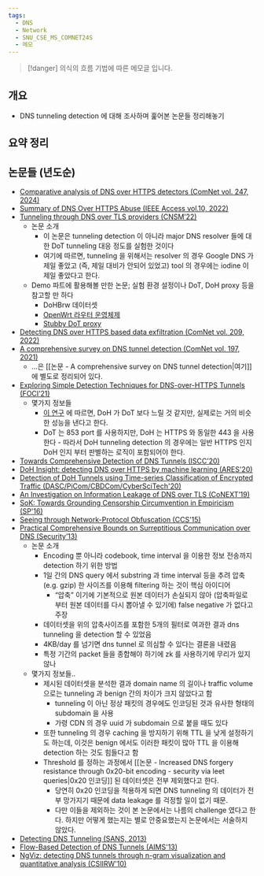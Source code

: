 ```yaml
---
tags:
  - DNS
  - Network
  - SNU_CSE_MS_COMNET24S
  - 메모
---
```

> [!danger] 의식의 흐름 기법에 따른 메모글 입니다.

## 개요

- DNS tunneling detection 에 대해 조사하며 훑어본 논문들 정리해놓기

## 요약 정리

## 논문들 (년도순)

- [Comparative analysis of DNS over HTTPS detectors (ComNet vol. 247, 2024)](https://www.sciencedirect.com/science/article/pii/S1389128624002846)
- [Summary of DNS Over HTTPS Abuse (IEEE Access vol.10, 2022)](https://ieeexplore.ieee.org/stamp/stamp.jsp?arnumber=9775718)
- [Tunneling through DNS over TLS providers (CNSM’22)](https://ieeexplore.ieee.org/abstract/document/9964617)
	- 논문 소개
	    - 이 논문은 tunneling detection 이 아니라 major DNS resolver 들에 대한 DoT tunneling 대응 정도를 실험한 것이다
	    - 여기에 따르면, tunneling 을 위해서는 resolver 의 경우 Google DNS 가 제일 좋았고 (즉, 제일 대비가 안되어 있었고) tool 의 경우에는 iodine 이 제일 좋았다고 한다.
	- Demo 파트에 활용해볼 만한 논문; 실험 환경 설정이나 DoT, DoH proxy 등을 참고할 만 하다
		- DoHBrw 데이터셋
		- [OpenWrt 라우터 운영체제](https://github.com/openwrt)
		- [Stubby DoT proxy](https://dnsprivacy.org/dns_privacy_daemon_-_stubby/)
- [Detecting DNS over HTTPS based data exfiltration (ComNet vol. 209, 2022)](https://www.sciencedirect.com/science/article/pii/S1389128622001104)
- [A comprehensive survey on DNS tunnel detection (ComNet vol. 197, 2021)](https://www.sciencedirect.com/science/article/pii/S1389128621003248)
	- ...은 [[논문 - A comprehensive survey on DNS tunnel detection|여기]] 에 별도로 정리되어 있다.
- [Exploring Simple Detection Techniques for DNS-over-HTTPS Tunnels (FOCI’21)](https://dl.acm.org/doi/10.1145/3473604.3474563)
	- 몇가지 정보들
		- [이 연구](https://dl.acm.org/doi/10.1145/3355369.3355575) 에 따르면, DoH 가 DoT 보다 느릴 것 같지만, 실제로는 거의 비슷한 성능을 낸다고 한다.
		- DoT 는 853 port 를 사용하지만, DoH 는 HTTPS 와 동일한 443 을 사용한다 - 따라서 DoH tunneling detection 의 경우에는 일반 HTTPS 인지 DoH 인지 부터 판별하는 로직이 포함되어야 한다.
- [Towards Comprehensive Detection of DNS Tunnels (ISCC’20)](https://ieeexplore.ieee.org/abstract/document/9219547)
- [DoH Insight: detecting DNS over HTTPS by machine learning (ARES'20)](https://dl.acm.org/doi/abs/10.1145/3407023.3409192)
- [Detection of DoH Tunnels using Time-series Classification of Encrypted Traffic (DASC/PiCom/CBDCom/CyberSciTech'20)](https://ieeexplore.ieee.org/document/9251211)
- [An Investigation on Information Leakage of DNS over TLS (CoNEXT’19)](https://dl.acm.org/doi/10.1145/3359989.3365429)
- [SoK: Towards Grounding Censorship Circumvention in Empiricism (SP'16)](https://ieeexplore.ieee.org/document/7546542)
- [Seeing through Network-Protocol Obfuscation (CCS'15)](https://dl.acm.org/doi/10.1145/2810103.2813715)
- [Practical Comprehensive Bounds on Surreptitious Communication over DNS (Security’13)](https://www.usenix.org/conference/usenixsecurity13/technical-sessions/presentation/paxson)
	- 논문 소개
	    - Encoding 뿐 아니라 codebook, time interval 을 이용한 정보 전송까지 detection 하기 위한 방법
	    - 1일 간의 DNS query 에서 substring 과 time interval 등을 추려 압축 (e.g. gzip) 한 사이즈를 이용해 filtering 하는 것이 핵심 아이디어
	        - “압축” 이기에 기본적으로 원본 데이터가 손실되지 않아 (압축파일로 부터 원본 데이터를 다시 뽑아낼 수 있기에) false negative 가 없다고 주장
	    - 데이터셋을 위의 압축사이즈를 포함한 5개의 필터로 여과한 결과 dns tunneling 을 detection 할 수 있었음
	    - 4KB/day 를 넘기면 dns tunnel 로 의심할 수 있다는 결론을 내렸음
	    - 특정 기간의 packet 들을 종합해야 하기에 zk 를 사용하기에 무리가 있지 않나
	- 몇가지 정보들..
	    - 제시된 데이터셋을 분석한 결과 domain name 의 길이나 traffic volume 으로는 tunneling 과 benign 간의 차이가 크지 않았다고 함
	        - tunneling 이 아닌 정상 패킷의 경우에도 인코딩된 것과 유사한 형태의 subdomain 을 사용
	        - 가령 CDN 의 경우 uuid 가 subdomain 으로 붙을 때도 있다
	    - 또한 tunneling 의 경우 caching 을 방지하기 위해 TTL 을 낮게 설정하기도 하는데, 이것은 benign 에서도 이러한 패킷이 많아 TTL 을 이용해 detection 하는 것도 힘들다고 함
	    - Threshold 를 정하는 과정에서 [[논문 - Increased DNS forgery resistance through 0x20-bit encoding - security via leet queries|0x20 인코딩]] 된 데이터셋은 전부 제외했다고 한다.
		    - 당연히 0x20 인코딩을 적용하게 되면 DNS tunneling 의 데이터가 전부 망가지기 때문에 data leakage 를 걱정할 일이 없기 때문.
		    - 다만 이들을 제외하는 것이 본 논문에서는 나름의 challenge 였다고 한다. 하지만 어떻게 했는지는 별로 안중요했는지 논문에서는 서술하지 않았다.
- [Detecting DNS Tunneling (SANS, 2013)](https://www.sans.org/white-papers/34152/)
- [Flow-Based Detection of DNS Tunnels (AIMS'13)](https://link.springer.com/chapter/10.1007/978-3-642-38998-6_16)
- [NgViz: detecting DNS tunnels through n-gram visualization and quantitative analysis (CSIIRW'10)](https://dl.acm.org/doi/10.1145/1852666.1852718)